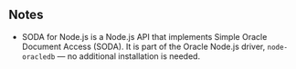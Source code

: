 

## Notes
- SODA for Node.js is a Node.js API that implements Simple Oracle Document Access (SODA). It is part of the Oracle Node.js driver, `node-oracledb` — no additional installation is needed.

